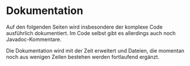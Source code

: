 ﻿# Dokumentation

Auf den folgenden Seiten wird insbesondere der komplexe Code ausführlich dokumentiert. Im Code selbst gibt es allerdings auch noch Javadoc-Kommentare.

Die Dokumentation wird mit der Zeit erweitert und Dateien, die momentan noch aus wenigen Zeilen bestehen werden fortlaufend ergänzt.
